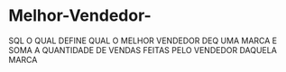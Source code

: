 # Melhor-Vendedor-
SQL  O QUAL DEFINE QUAL O MELHOR VENDEDOR DEQ UMA MARCA E SOMA A QUANTIDADE DE VENDAS FEITAS PELO VENDEDOR DAQUELA MARCA 

